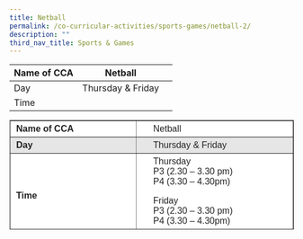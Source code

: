 ```yaml
---
title: Netball
permalink: /co-curricular-activities/sports-games/netball-2/
description: ""
third_nav_title: Sports & Games
---
```

|Name of CCA| Netball|  |
|---|----|-----|
|Day| Thursday & Friday|
|Time

<table border="1" style="box-sizing: inherit; border-collapse: collapse; border-spacing: 0px; max-width: 100%; color: rgb(34, 34, 34); font-family: &quot;Source Sans Pro&quot;, sans-serif; font-size: 16px; font-style: normal; font-variant-ligatures: normal; font-variant-caps: normal; font-weight: 400; letter-spacing: normal; orphans: 2; text-align: start; text-transform: none; white-space: normal; widows: 2; word-spacing: 0px; -webkit-text-stroke-width: 0px; background-color: rgb(255, 255, 255); text-decoration-thickness: initial; text-decoration-style: initial; text-decoration-color: initial; height: 193px; width: 753.513px;"><tbody style="box-sizing: inherit;"><tr style="box-sizing: inherit; background: rgb(255, 255, 255); height: 24px;"><td style="box-sizing: inherit; padding: 5px 10px; width: 339.362px; height: 24px;"><strong style="box-sizing: inherit; font-weight: 700;">Name of CCA</strong></td><td style="box-sizing: inherit; padding: 5px 10px 5px 30px; width: 413.15px; height: 24px;">Netball</td></tr><tr style="box-sizing: inherit; background: rgb(230, 230, 230);"><td style="box-sizing: inherit; padding: 5px 10px; width: 339.362px;"><strong style="box-sizing: inherit; font-weight: 700;">Day</strong></td><td style="box-sizing: inherit; padding: 5px 10px 5px 30px; width: 413.15px;">Thursday &amp; Friday</td></tr><tr style="box-sizing: inherit; background: rgb(255, 255, 255); height: 24px;"><td style="box-sizing: inherit; padding: 5px 10px; width: 339.362px; height: 24px;"><strong style="box-sizing: inherit; font-weight: 700;">Time</strong></td><td style="box-sizing: inherit; padding: 5px 10px 5px 30px; width: 413.15px; height: 24px;">Thursday<br style="box-sizing: inherit;">P3 (2.30 – 3.30 pm)<br style="box-sizing: inherit;">P4 (3.30 – 4.30pm)<p style="box-sizing: inherit; font-size: 1em;"></p><p style="box-sizing: inherit; font-size: 1em;">Friday<br style="box-sizing: inherit;">P3 (2.30 – 3.30 pm)<br style="box-sizing: inherit;">P4 (3.30 – 4.30pm)</p></td></tr><tr style="box-sizing: inherit; background: rgb(230, 230, 230); height: 126px;"><td style="box-sizing: inherit; padding: 5px 10px; width: 339.362px; height: 126px;"><strong style="box-sizing: inherit; font-weight: 700;">Teachers-in-charge</strong></td><td style="box-sizing: inherit; padding: 5px 10px; width: 413.15px; height: 126px;"><ol style="box-sizing: inherit;"><li style="box-sizing: inherit;">&nbsp;Ms Tan Soi Moy (IC)</li><li style="box-sizing: inherit;">Madam Norzila Wagimin (IC)</li><li style="box-sizing: inherit;">Miss Putri Azyan</li><li style="box-sizing: inherit;">Madam Haryani</li></ol></td></tr><tr style="box-sizing: inherit; background: rgb(255, 255, 255); height: 54px;"><td style="box-sizing: inherit; padding: 5px 10px; width: 339.362px; height: 54px;"><strong style="box-sizing: inherit; font-weight: 700;">Event / Activities participated</strong></td><td style="box-sizing: inherit; padding: 5px 10px; width: 413.15px; height: 54px;"><p style="box-sizing: inherit; font-size: 1em; padding-left: 30px;">National School Games Netball Tournament</p></td></tr><tr style="box-sizing: inherit; background: rgb(230, 230, 230); height: 336px;"><td colspan="2" style="box-sizing: inherit; padding: 5px 10px; width: 752.513px; height: 336px;"><span style="box-sizing: inherit; font-family: inherit; font-size: inherit;">The Netball Club conducts their weekly training Thursdays and Fridays from 2.00-4.00 pm.&nbsp;</span>
During each training, the girls are taught dynamic stretches which will help them to warm up the targeted major muscle groups. The girls will then perform some ball handling drills to increase their familiarisation with the ball. Refinement tasks are also carried out on the girls to hone their attacking skills such as shooting, using off-the-ball movements to move away from defender, receiving the ball effectively from the thrower etc. Rules of the game are introduced as the girls play the netball game. These real life experiences will definitely help them to remember the rules better.
Netball is a team sport where our dedicated girls learn a plethora of values from teamwork to perseverance. It is a sport which will help the girls to discover their leadership potential and how to be a good team player. Perseverance and determination are inculcated as they will have to learn how to accept defeat as well as victory through the planned netball matchesLast but not least, building camaraderie and confidence are the most valuable takeaways from playing in this sport.</p></td></tr></tbody></table>